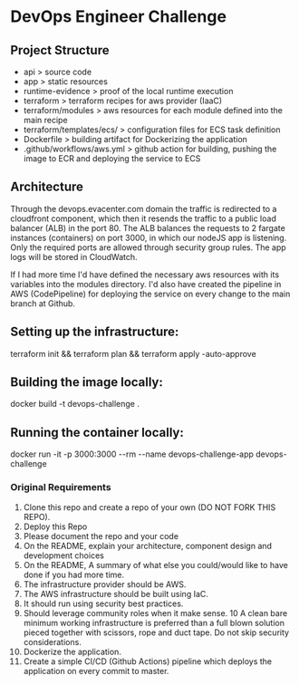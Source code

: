 # DevOps Engineer Challenge

## **Project Structure**

- api                       > source code
- app                       > static resources
- runtime-evidence          > proof of the local runtime execution
- terraform                 > terraform recipes for aws provider (IaaC)
- terraform/modules         > aws resources for each module defined into the main recipe
- terraform/templates/ecs/  > configuration files for ECS task definition
- Dockerfile                > building artifact for Dockerizing the application
- .github/workflows/aws.yml > github action for building, pushing the image to ECR and deploying the service to ECS

## **Architecture**

Through the devops.evacenter.com domain the traffic is redirected to a cloudfront component, which then it resends the traffic to a public load balancer (ALB) in the port 80. The ALB balances the requests to 2 fargate instances (containers) on port 3000, in which our nodeJS app is listening. Only the required ports are allowed through security group rules. The app logs will be stored in CloudWatch.

If I had more time I'd have defined the necessary aws resources with its variables into the modules directory. I'd also have created the pipeline in AWS (CodePipeline) for deploying the service on every change to the main branch at Github.

## **Setting up the infrastructure:**

terraform init && terraform plan && terraform apply -auto-approve

## **Building the image locally:**

docker build -t devops-challenge .

## **Running the container locally:**

docker run -it -p 3000:3000 --rm --name devops-challenge-app devops-challenge

### **Original Requirements**

1. Clone this repo and create a repo of your own (DO NOT FORK THIS REPO).
2. Deploy this Repo
3. Please document the repo and your code
4. On the README, explain your architecture, component design and development choices
5. On the README, A summary of what else you could/would like to have done if you had more time.
6. The infrastructure provider should be AWS.
7. The AWS infrastructure should be built using IaC.
8. It should run using security best practices.
9. Should leverage community roles when it make sense.
10 A clean bare minimum working infrastructure is preferred than a full blown solution pieced together with scissors, rope and duct tape. Do not skip security considerations.
11. Dockerize the application.
12. Create a simple CI/CD (Github Actions) pipeline which deploys the application on every commit to master.

